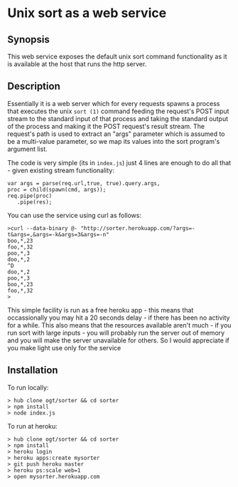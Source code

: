Unix sort as a web service
=====

## Synopsis

This web service exposes the default unix sort command functionality as it is available at the host that runs the http server.

## Description

Essentially it is a web server which for every requests spawns a process that executes the unix `sort (1)` command
feeding the request's POST input stream to the standard input of that process and taking the standard output of the process and making it the POST request's result stream.
The request's path is used to extract an "args" parameter which is assumed to be a multi-value parameter, so we map its values into the sort program's argument list. 

The code is very simple (its in `index.js`) just 4 lines are enough to do all that - given existing stream functionality:

    var args = parse(req.url,true, true).query.args,
    proc = child(spawn(cmd, args));
    req.pipe(proc)
       .pipe(res);


You can use the service using curl as follows:
```
>curl --data-binary @- "http://sorter.herokuapp.com/?args=-t&args=,&args=-k&args=3&args=-n"
boo,*,23
foo,*,32
poo,*,3
doo,*,2
^D
doo,*,2
poo,*,3
boo,*,23
foo,*,32
>
```
This simple facility is run as a free heroku app - this means that occassionally you may hit a 20 seconds delay - if there has been no activity for a while.
This also means that the resources available aren't much - if you run sort with large inputs - you will probably run the server out of memory and you will make the server unavailable for others. So I would appreciate if you make light use only for the service

## Installation

To run locally:

    > hub clone ogt/sorter && cd sorter
    > npm install
    > node index.js

To run at heroku:

    > hub clone ogt/sorter && cd sorter
    > npm install
    > heroku login
    > heroku apps:create mysorter
    > git push heroku master
    > heroku ps:scale web=1
    > open mysorter.herokuapp.com

